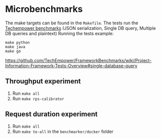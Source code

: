 # Microbenchmarks

The make targets can be found in the `Makefile`.
The tests run the [Techempower benchmarks](https://www.techempower.com/benchmarks/#hw=ph&test=json&section=data-r22) (JSON serialization, Single DB query, Multiple DB queries and plaintext)
Running the tests example:
```shell
make python
make java
make go
```

https://github.com/TechEmpower/FrameworkBenchmarks/wiki/Project-Information-Framework-Tests-Overview#single-database-query


## Throughput experiment

1. Run `make all`
2. Run `make rps-calibrator`

## Request duration experiment

1. Run `make all`
2. Run `make te-all` in the `benchmarker/docker` folder